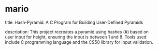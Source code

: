 # mario

title: Hash-Pyramid: A C Program for Building User-Defined Pyramids

description: This project recreates a pyramid using hashes (#) based on user input for height, ensuring the input is between 1 and 8. Tools used include C programming language and the CS50 library for input validation.
